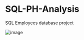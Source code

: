 # SQL-PH-Analysis
SQL Employees database project

![image](https://user-images.githubusercontent.com/14035201/116830004-6f31f380-ab75-11eb-9f74-b7a1625ae9e4.png)
